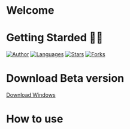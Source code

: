 # Welcome


#  Getting Starded 🖖🏻

[![Author](https://img.shields.io/badge/author-GabrielLuiz-191F2B?style=flat-square)](https://github.com/GabrielLuizSF)
[![Languages](https://img.shields.io/github/languages/count/GabrielLuizSF/calculator?color=%23191F2B&style=flat-square)](#)
[![Stars](https://img.shields.io/github/stars/GabrielLuizSF/calculator?color=191F2B&style=flat-square)](https://github.com/GabrielLuizSF/calculator/stargazers)
[![Forks](https://img.shields.io/github/forks/GabrielLuizSF/calculator?color=%23191F2B&style=flat-square)](https://github.com/GabrielLuizSF/calculator/network/members)


# Download Beta version 
<a href="https://drive.google.com/uc?export=download&id=1lTl_tTHY_DtOBGJtrxgWYYCIQ0OjiU_D"  target="_blank" rel="noopener noreferer" >Download Windows</a>

# How to use



